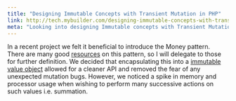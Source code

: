 ```yaml
---
title: "Designing Immutable Concepts with Transient Mutation in PHP"
link: http://tech.mybuilder.com/designing-immutable-concepts-with-transient-mutation-in-php/
meta: "Looking into designing Immutable concepts with Transient Mutation in PHP"
---
```


In a recent project we felt it beneficial to introduce the Money pattern.
There are many good [resources](http://martinfowler.com/eaaCatalog/money.html) on this pattern, so I will delegate to those for further definition.
We decided that encapsulating this into a [immutable value object](http://hangar.runway7.net/punditry/immutability-value-objects) allowed for a cleaner API and removed the fear of any unexpected mutation bugs.
However, we noticed a spike in memory and processor usage when wishing to perform many successive actions on such values i.e. summation.
<!--more-->
